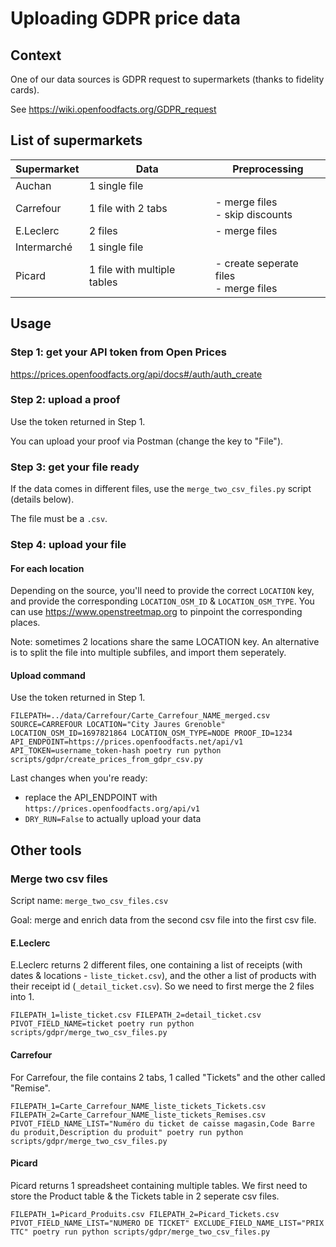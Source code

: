 # Uploading GDPR price data

## Context

One of our data sources is GDPR request to supermarkets (thanks to fidelity cards).

See https://wiki.openfoodfacts.org/GDPR_request

## List of supermarkets

|Supermarket|Data                       |Preprocessing|
|-----------|---------------------------|---|
|Auchan     |1 single file              ||
|Carrefour  |1 file with 2 tabs         |- merge files<br/>- skip discounts|
|E.Leclerc  |2 files                    |- merge files|
|Intermarché|1 single file              ||
|Picard     |1 file with multiple tables|- create seperate files<br>- merge files|

## Usage

### Step 1: get your API token from Open Prices

https://prices.openfoodfacts.org/api/docs#/auth/auth_create

### Step 2: upload a proof

Use the token returned in Step 1.

You can upload your proof via Postman (change the key to "File").

### Step 3: get your file ready

If the data comes in different files, use the `merge_two_csv_files.py` script (details below).

The file must be a `.csv`.

### Step 4: upload your file

#### For each location

Depending on the source, you'll need to provide the correct `LOCATION` key, and provide the corresponding `LOCATION_OSM_ID` & `LOCATION_OSM_TYPE`. You can use https://www.openstreetmap.org to pinpoint the corresponding places.

Note: sometimes 2 locations share the same LOCATION key. An alternative is to split the file into multiple subfiles, and import them seperately.

#### Upload command

Use the token returned in Step 1.

```
FILEPATH=../data/Carrefour/Carte_Carrefour_NAME_merged.csv SOURCE=CARREFOUR LOCATION="City Jaures Grenoble" LOCATION_OSM_ID=1697821864 LOCATION_OSM_TYPE=NODE PROOF_ID=1234 API_ENDPOINT=https://prices.openfoodfacts.net/api/v1 API_TOKEN=username_token-hash poetry run python scripts/gdpr/create_prices_from_gdpr_csv.py
```

Last changes when you're ready:
- replace the API_ENDPOINT with `https://prices.openfoodfacts.org/api/v1`
-  `DRY_RUN=False` to actually upload your data

## Other tools

### Merge two csv files

Script name: `merge_two_csv_files.csv`

Goal: merge and enrich data from the second csv file into the first csv file.

#### E.Leclerc

E.Leclerc returns 2 different files, one containing a list of receipts (with dates & locations - `liste_ticket.csv`), and the other a list of products with their receipt id (`_detail_ticket.csv`). So we need to first merge the 2 files into 1.
```
FILEPATH_1=liste_ticket.csv FILEPATH_2=detail_ticket.csv PIVOT_FIELD_NAME=ticket poetry run python scripts/gdpr/merge_two_csv_files.py
```

#### Carrefour

For Carrefour, the file contains 2 tabs, 1 called "Tickets" and the other called "Remise".
```
FILEPATH_1=Carte_Carrefour_NAME_liste_tickets_Tickets.csv FILEPATH_2=Carte_Carrefour_NAME_liste_tickets_Remises.csv PIVOT_FIELD_NAME_LIST="Numéro du ticket de caisse magasin,Code Barre du produit,Description du produit" poetry run python scripts/gdpr/merge_two_csv_files.py
```

#### Picard

Picard returns 1 spreadsheet containing multiple tables. We first need to store the Product table & the Tickets table in 2 seperate csv files.
```
FILEPATH_1=Picard_Produits.csv FILEPATH_2=Picard_Tickets.csv PIVOT_FIELD_NAME_LIST="NUMERO DE TICKET" EXCLUDE_FIELD_NAME_LIST="PRIX TTC" poetry run python scripts/gdpr/merge_two_csv_files.py
```
